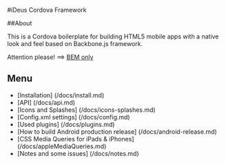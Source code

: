 #iDeus Cordova Framework

##About

This is a Cordova boilerplate for building HTML5 mobile apps with a native look and feel based on Backbone.js framework.

Attention please! ==> [BEM only](https://github.com/ideus-team/guidelines/blob/master/frontend/bem.md)

## Menu
- [Installation] (/docs/install.md)
- [API] (/docs/api.md)
- [Icons and Splashes] (/docs/icons-splashes.md)
- [Config.xml settings] (/docs/config.md)
- [Used plugins] (/docs/plugins.md)
- [How to build Android production release] (/docs/android-release.md)
- [CSS Media Queries for iPads & iPhones] (/docs/appleMediaQueries.md)
- [Notes and some issues] (/docs/notes.md)
